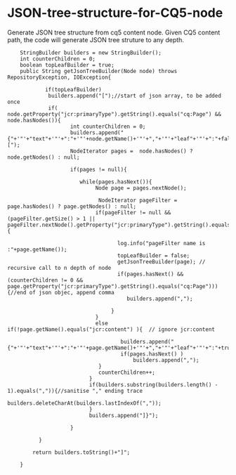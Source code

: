 JSON-tree-structure-for-CQ5-node
================================

Generate JSON tree structure from cq5 content node. Given CQ5 content path, the code will generate JSON tree struture to any depth.


        StringBuilder builders = new StringBuilder();
        int counterChildren = 0;
        boolean topLeafBuilder = true;
        public String getJsonTreeBuilder(Node node) throws RepositoryException, IOException{ 

                if(topLeafBuilder)
                 builders.append("[");//start of json array, to be added once
                 if( node.getProperty("jcr:primaryType").getString().equals("cq:Page") && node.hasNodes()){
                        int counterChildren = 0;
                        builders.append("{"+'"'+"text"+'"'+":"+'"'+node.getName()+'"'+","+'"'+"leaf"+'"'+":"+false+","+'"'+"cls"+'"'+":"+'"'+"folder"+'"'+","+'"'+"children"+'"'+":[");
                        NodeIterator pages =  node.hasNodes() ? node.getNodes() : null; 
       
                        if(pages != null){  
                        
                           while(pages.hasNext()){                  
                                Node page = pages.nextNode();
                                 
                                 NodeIterator pageFilter =  page.hasNodes() ? page.getNodes() : null;               
                                if(pageFilter != null && (pageFilter.getSize() > 1 || pageFilter.nextNode().getProperty("jcr:primaryType").getString().equals("cq:Page"))){
  
                                       log.info("pageFilter name is :"+page.getName());
                                       topLeafBuilder = false;
                                       getJsonTreeBuilder(page); // recursive call to n depth of node
                                       if(pages.hasNext() && (counterChildren != 0 && page.getProperty("jcr:primaryType").getString().equals("cq:Page"))) {//end of json objec, append comma
                                          builders.append(",");     
     
                                     }
                                }
                                else if(!page.getName().equals("jcr:content") ){  // ignore jcr:content     
                                  
                                        builders.append("{"+'"'+"text"+'"'+":"+'"'+page.getName()+'"'+","+'"'+"leaf"+'"'+":"+true+","+'"'+"cls"+'"'+":"+'"'+"file"+'"'+"}");
                                        if(pages.hasNext() )
                                            builders.append(","); 
                                 }
                                 counterChildren++;
                              }
                              if(builders.substring(builders.length() - 1).equals(",")){//sanitise "," ending trace
                                  builders.deleteCharAt(builders.lastIndexOf(","));
                              }
                              builders.append("]}");                
                           
                        }
 
              }

            return builders.toString()+"]";                             
        
        }
